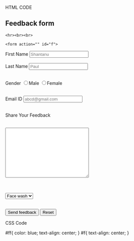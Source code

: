 HTML CODE

<!DOCTYPE html>
<html lang="en">
<head>
    <meta charset="UTF-8">
    <meta http-equiv="X-UA-Compatible" content="IE=edge">
    <meta name="viewport" content="width=device-width, initial-scale=1.0">
    <title>Feedback Form</title>
    <link rel="stylesheet" href="style.css">
</head>
<body>
    <h2 id="ff">Feedback form</h2>
    
    <hr><br><br>

    <form action="" id="f">
<label for="First Name">First Name</label>
<input type="text" required placeholder="Shantanu">
<br><br>
<label for="Last Name">Last Name</label>
<input type="text" required placeholder="Paul">
<br><br>

<label for="Gender">Gender</label>
<input type="radio" name="gender">Male
<input type="Radio" name="gender">Female
<br><br>

<label for="Enail">Email ID</label>
<input type="Email" placeholder="abcd@gmail.com" required>
<br><br>

<label for="FeedBack Form">Share Your Feedback</label>
<br><br>
<textarea name="" id="" cols="30" rows="10"></textarea>
<br><br>
<SELECT Name="Countychooser">
    <OPTION Value="Face wash">Face wash</OPTION>
    <OPTION Value="Dress">Dress</OPTION>
    <OPTION Value="Cream">Cream</OPTION>
    <OPTION Value="Others">Others</OPTION>
  </SELECT>
<br><br>

<input type="Submit" value="Send feedback">
<input type="Reset" value="Reset">
    </form>


</body>
</html>




CSS Code


#ff{
    color: blue;
    text-align: center;
}
#f{
    text-align: center;
}
